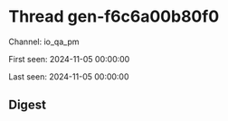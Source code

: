# Thread gen-f6c6a00b80f0
Channel: io_qa_pm

First seen: 2024-11-05 00:00:00

Last seen: 2024-11-05 00:00:00

## Digest


